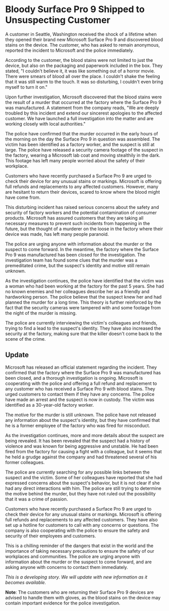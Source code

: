 # Bloody Surface Pro 9 Shipped to Unsuspecting Customer

A customer in Seattle, Washington received the shock of a lifetime when they opened their brand new Microsoft Surface Pro 9 and discovered blood stains on the device. The customer, who has asked to remain anonymous, reported the incident to Microsoft and the police immediately.

According to the customer, the blood stains were not limited to just the device, but also on the packaging and paperwork included in the box. They stated, "I couldn't believe it, it was like something out of a horror movie. There were smears of blood all over the place. I couldn't shake the feeling that it was still warm to the touch. It was so disturbing, I couldn't even bring myself to turn it on."

Upon further investigation, Microsoft discovered that the blood stains were the result of a murder that occurred at the factory where the Surface Pro 9 was manufactured. A statement from the company reads, "We are deeply troubled by this incident and extend our sincerest apologies to the affected customer. We have launched a full investigation into the matter and are working closely with local authorities."

The police have confirmed that the murder occurred in the early hours of the morning on the day the Surface Pro 9 in question was assembled. The victim has been identified as a factory worker, and the suspect is still at large. The police have released a security camera footage of the suspect in the factory, wearing a Microsoft lab coat and moving stealthily in the dark. This footage has left many people worried about the safety of their workplace.

Customers who have recently purchased a Surface Pro 9 are urged to check their device for any unusual stains or markings. Microsoft is offering full refunds and replacements to any affected customers. However, many are hesitant to return their devices, scared to know where the blood might have come from.

This disturbing incident has raised serious concerns about the safety and security of factory workers and the potential contamination of consumer products. Microsoft has assured customers that they are taking all necessary measures to prevent such incidents from happening in the future, but the thought of a murderer on the loose in the factory where their device was made, has left many people paranoid.

The police are urging anyone with information about the murder or the suspect to come forward. In the meantime, the factory where the Surface Pro 9 was manufactured has been closed for the investigation. The investigation team has found some clues that the murder was a premeditated crime, but the suspect's identity and motive still remain unknown.

As the investigation continues, the police have identified that the victim was a woman who had been working at the factory for the past 5 years. She had no known enemies and her colleagues describe her as a friendly and hardworking person. The police believe that the suspect knew her and had planned the murder for a long time. This theory is further reinforced by the fact that the security cameras were tampered with and some footage from the night of the murder is missing.

The police are currently interviewing the victim's colleagues and friends, trying to find a lead to the suspect's identity. They have also increased the security at the factory, making sure that the killer doesn't come back to the scene of the crime.

## Update

Microsoft has released an official statement regarding the incident. They confirmed that the factory where the Surface Pro 9 was manufactured has been closed, and a thorough investigation is ongoing. Microsoft is cooperating with the police and offering a full refund and replacement to any customer who has received a Surface Pro 9 with blood stains. They urged customers to contact them if they have any concerns. The police have made an arrest and the suspect is now in custody. The victim was identified as a 30-year-old factory worker. 

The motive for the murder is still unknown. The police have not released any information about the suspect's identity, but they have confirmed that he is a former employee of the factory who was fired for misconduct.

As the investigation continues, more and more details about the suspect are being revealed. It has been revealed that the suspect had a history of violence and was known for being aggressive and unstable. He had been fired from the factory for causing a fight with a colleague, but it seems that he held a grudge against the company and had threatened several of his former colleagues.

The police are currently searching for any possible links between the suspect and the victim. Some of her colleagues have reported that she had expressed concerns about the suspect's behavior, but it is not clear if she had any direct interactions with him. The police are still trying to determine the motive behind the murder, but they have not ruled out the possibility that it was a crime of passion.

Customers who have recently purchased a Surface Pro 9 are urged to check their device for any unusual stains or markings. Microsoft is offering full refunds and replacements to any affected customers. They have also set up a hotline for customers to call with any concerns or questions. The company is also cooperating with the police to ensure the safety and security of their employees and customers.

This is a chilling reminder of the dangers that exist in the world and the importance of taking necessary precautions to ensure the safety of our workplaces and communities. The police are urging anyone with information about the murder or the suspect to come forward, and are asking anyone with concerns to contact them immediately.

*This is a developing story. We will update with new information as it becomes available.*

**Note**: The customers who are returning their Surface Pro 9 devices are advised to handle them with gloves, as the blood stains on the device may contain important evidence for the police investigation.
